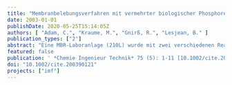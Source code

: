 ```yaml
---
title: "Membranbelebungsverfahren mit vermehrter biologischer Phosphorelimination (EBPR)"
date: 2003-01-01
publishDate: 2020-05-25T15:14:05Z
authors: [ "Adam, C.", "Kraume, M.", "Gnirß, R.", "Lesjean, B." ]
publication_types: ["2"]
abstract: "Eine MBR-Laboranlage (210L) wurde mit zwei verschiedenen Reaktor-konfigurationen zur vermehrten biologischen PElimination (Bio-P) mit kommunalem Abwasser betrieben. Die beiden Reaktorkonfigurationen zeichneten sich neben einer vorgeschalteten anaeroben Zone für den Bio-P Prozess durch eine vorgeschaltete Denitrifikation bzw. eine nachgeschaltete Denitrifikation aus. Beide Reaktor-konfigurationen wurden bei einem Schlammalter von 15 Tagen mit vorgesiebtem (1mm)  Rohwasser parallel zu einer konventionellen Kläranlage betrieben. Für Phosphor wurden sehr niedrige und stabile Ablaufkonzentrationen von 0,05-0,15 mgP/L mit beiden Konfigurationen erreicht. Die Phosphorgehalte der Schlämme lagen bei 2,4-3% P/TS. Während mit der vorgeschalteten Denitrifikation erwartete Ergebnisse von 86-90% Stickstoffentfernung erzielt wurden, erreichte die nachgeschaltete Denitrifikation eine unerwartet hohe N-Elimination von bis zu 96% (ohne zusätzliche C-Quelle). Eine Betriebsphase mit Phosphoraufstockung des Zulaufes (~40 mgP/L) führte bei einer Elimination von 20-25 mgP/L zu P-Gehalten im Schlamm von 67%P/TS. Neben dem Bio-P-Mechanismus waren hier jedoch auch Fällungs- und  Adsorptionsmechanismen für die P-Aufnahme relevant."
featured: false
publication: ' *Chemie Ingenieur Technik* 75 (5): 1-11 [10.1002/cite.200390121](https://doi.org/10.1002/cite.200390121)'
doi: "10.1002/cite.200390121"
projects: ["imf"]
---
```


